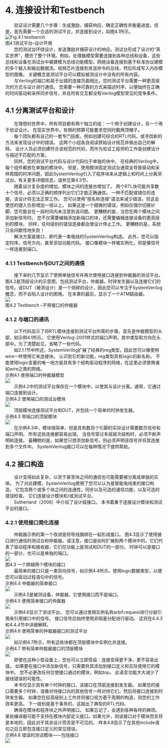 # 4. 连接设计和Testbench  
　　验证设计需要几个步骤：生成激励，捕获响应，确定正确性并衡量进度。但是，首先需要一个合适的测试平台，并连接到设计，如图4.1所示。
![Fig.4.1  testbench](../figures/chapter-04_2021-02-08-00-51-22.png)   
图4.1测试平台–设计环境   
　　您的测试台环绕设计，发送激励并捕获设计的响应。测试台形成了设计的“真实世界”，模仿了整个环境。例如，处理器模型需要连接到各种总线和设备，这些总线和设备在测试台中被建模为总线功能模型。网络设备连接到基于标准协议建模的多个输入和输出数据流。视频芯片连接到发送命令的总线，然后形成写入内存模型的图像。 关键概念是测试平台可以模拟被测设计中没有的所有内容。  
　　与Verilog的端口和易于出错的连接页面相比，您的测试平台需要一种更高层次的方式与设计进行通信。 您需要一种可靠的方式来描述时序，以便始终在正确的时间驱动和采样同步信号，并且所有交互都没有Verilog模型常见的竞争条件。    

## 4.1 分离测试平台和设计　　　　　　　　　
　　在理想的世界中，所有项目都有两个独立的组：一个用于创建设计，另一个用于验证设计。 在现实世界中，有限的预算可能要求您同时戴两顶帽子。    
　　每个团队都有自己的一套专门技能，例如创建可综合的RTL代码，或寻找新的方法来发现设计中的错误。 这两个小组各自阅读原始设计规范并做出自己的解释。 设计人员必须创建符合该规范的代码，而作为验证工程师的工作是创建设计与描述不匹配的方案。   
　　同样，您的测试平台代码与设计代码位于单独的块中。 在经典的Verilog中，每个组件都放在单独的模块中。 但是，使用模块固定测试台通常会导致驱动和采样周围的时序问题，因此SystemVerilog引入了程序块来从逻辑上和时间上分离测试台。有关更多详细信息，请参见第4.3节。  
　　随着设计复杂度的增加，模块之间的连接也增加了。
两个RTL块可能共享数十个信号，必须以正确的顺序列出它们才能正确通信。 一种不匹配或错位的连接，该设计将无法正常工作。 您可以使用“按名称连接”语法来减少错误，但这会使您的键入负担增加一倍以上。 如果这是一个细微的错误，例如仅偶尔切换针脚，您可能会在一段时间内未注意到该问题。 更糟糕的是，当您在两个模块之间添加新信号时。 您不仅需要编辑添加新端口的块，还需要编辑连接设备的更高级别的模块。 同样，任何级别的错误连接都会使设计停止工作。 更糟糕的是，系统只会间歇性地失败！  
　　解决方案是接口，即代表一束电线的SystemVerilog构造。 此外，您可以指定时序，信号方向，甚至添加功能代码。 接口像模块一样被实例化，但是像信号一样连接到端口。  
### 4.1.1 Testbench与DUT之间的通信  
　　接下来的几节显示了使用单独信号并再次使用接口连接到仲裁器的测试平台。 图4.2是顶层设计的示意图，包括测试平台，仲裁器，时钟发生器以及连接它们的信号。该DUT（被测设计）是一个琐碎的设计，因此您可以专注于SystemVerilog概念，而不会陷入设计的困境。 在本章的最后，显示了一个ATM路由器。  
![](../figures/chapter-04_2021-02-18-16-13-47.png)  
图4.2 Testbench –不带接口的仲裁器   
### 4.1.2 与端口的通讯 
　　以下代码显示了将RTL模块连接到测试平台所需的步骤。首先是仲裁模型的头部，如示例4.1所示。 它使用Verilog-2001样式的端口声明，其中类型和方向在头部中。为了清楚起见，省略了一些代码。  
　　如2.1.1节中所述，SystemVerilog扩展了经典的reg类型，因此您可以像使用wire一样使用它来连接块。 认识到它的新功能，reg类型具有logic的新名称。 不能使用logic变量的唯一地方是具有多个结构驱动程序的网络，在这里必须使用诸如wire之类的网络。  
示例4.1 使用端口的仲裁器模型  
![](../figures/chapter-04_2021-02-18-16-41-20.png)  
　　示例4.2中的测试平台保存在一个模块中，以使其与设计分离。通常，它通过端口连接到设计。    
示例4.2 使用端口的测试台模块  
![](../figures/chapter-04_2021-02-18-16-47-05.png)  
　　顶层模块连接测试平台和DUT，并包括一个简单的时钟发生器。  
示例4.3 带端口的顶层模块  
![](../figures/chapter-04_2021-02-18-16-53-50.png)  
　　在示例4.3中，模块很简单，但是具有数百个引脚的实际设计需要数页信号和端口声明。 所有这些连接都容易出错。 当信号穿过多层层次结构时，必须不断声明和连接。 最糟糕的是，如果您只想添加新信号，则必须声明该信号并将其连接到多个文件中。  SystemVerilog接口可以在每种情况下提供帮助。  
## 4.2 接口构造  
　　设计变得如此复杂，以至于甚至块之间的通信也可能需要被分离成单独的实体。 为了对此建模，SystemVerilog使用了您可以认为是智能电线束的接口构造。 它包含两个或多个块之间的连通性，同步以及可选的通信功能，以及可选的错误检查。 它们连接设计模块和/或测试平台。  
　　Sutherland（2006）中介绍了设计级接口。 本书着重于连接设计模块和测试平台的接口。  
### 4.2.1 使用接口简化连接  
　　仲裁器示例的第一个改进是将导线捆绑在一起形成接口。 图4.3显示了使用接口进行通信的测试台和仲裁器。请注意，接口是如何扩展到两个模块中的，它们代表了驱动程序和接收器，它们在功能上是测试和DUT的一部分。 时钟可以是接口的一部分，也可以是单独的端口。  
![](../figures/chapter-04_2021-02-18-17-03-58.png)  
图4.3 一个跨越两个模块的接口  
　　最简单的接口只是一束双向信号，如示例4.4所示。使用logic数据类型，以便您可以驱动过程语句中的信号。  
示例4.4 仲裁器的简单接口  
![](../figures/chapter-04_2021-02-18-17-07-31.png)  
　　示例4.5是被测设备，仲裁器，它使用接口而不是端口。  
示例4.5 使用简单接口的仲裁器  
![](../figures/chapter-04_2021-02-18-17-10-38.png)  
　　示例4.6显示了测试平台。 您可以通过使用实例名称arbif.request进行分层引用来引用接口中的信号。 接口信号应始终使用非阻塞分配进行驱动。 这将在4.4.3和4.4.4节中详细解释。  
示例4.6 使用简单的仲裁器接口的测试平台  
![](../figures/chapter-04_2021-02-18-17-15-29.png)  
　　如示例4.7所示，所有这些块都在顶层模块中实例化并连接。  
示例4.7 带有简单仲裁器接口的顶层模块  
![](../figures/chapter-04_2021-02-18-17-19-07.png)  
　　即使在这种小型设备上，您也可以立即受益：连接变得更干净，更不容易出错。 如果要在接口中添加新信号，只需要将其添加到接口定义和实际使用它的模块中。 您不必更改任何仅使接口通过的模块，例如top。 此语言功能大大减少了接线错误的可能性。  
　　本书仅显示具有单个时钟的接口，该接口在顶层连接到发生器。 如果您的接口需要多个时钟，请像对待接口内的其他信号一样对待它们，然后将接口连接到时钟发生器。 如果您在较高级别上工作并将接口视为基于周期的构造，则您的工作效率更高。 下一级别是基于事务的，这超出了典型的RTL代码。  
　　确保在模块和程序块之外声明接口。 如果忘记了，会遇到各种各样的麻烦。 某些编译器可能不支持在模块内部定义接口。如果允许，则该接口对于模块而言将是本地的，因此对于其余设计而言是不可见的。 样本4.8显示了在其他include语句之后立即包含接口定义的常见错误。  
示例4.8 错误的测试模块——包括接口  
![](../figures/chapter-04_2021-02-18-17-28-26.png)  


